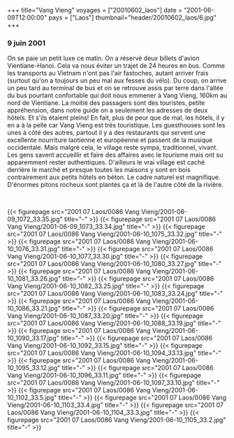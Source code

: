 +++
title="Vang Vieng"
voyages = ["20010602_laos"]
date = "2001-06-09T12:00:00"
pays = ["Laos"]
thumbnail="header/20010602_laos/6.jpg"
+++
### 9 juin 2001

On se paie un petit luxe ce matin. On a réservé deux billets d'avion Vientiane-Hanoi. 
Cela va nous éviter un trajet de 24 heures en bus. Comme les transports au Vietnam 
n'ont pas l'air fastoches, autant arriver frais (surtout qu'on a toujours un 
peu mal aux fesses du vélo). Du coup, on arrive un peu tard au terminal de bus 
et on se retrouve assis par terre dans l'allée du bus pourtant confortable qui 
doit nous emmener à Vang Vieng, 160km au nord de Vientiane. La moitié des passagers 
sont des touristes, petite appréhension, dans notre guide on a seulement les 
adresses de deux hôtels. Et s'ils étaient pleins! En fait, plus de peur que 
de mal, les hôtels, il y en a à la pelle car Vang Vieng est très touristique. 
Les guesthouses sont les unes à côté des autres, partout il y a des restaurants 
qui servent une excellente nourriture laotienne et européenne et passent de 
la musique occidentale. Mais malgré cela, le village reste sympa, traditionnel, 
vivant. Les gens savent accueillir et faire des affaires avec le tourisme mais 
ont su apparemment rester authentiques. D'ailleurs le vrai village est caché 
derrière le marché et presque toutes les maisons y sont en bois contrairement 
aux petits hôtels en béton. Le cadre naturel est magnifique. D'énormes pitons 
rocheux sont plantés ça et là de l'autre côté de la rivière.

&nbsp;


<div id="TOTO">{{< figurepage src="2001 07 Laos/0086 Vang Vieng/2001-06-09_1072_33.35.jpg" title="-"  >}}
{{< figurepage src="2001 07 Laos/0086 Vang Vieng/2001-06-09_1073_33.34.jpg" title="-"  >}}
{{< figurepage src="2001 07 Laos/0086 Vang Vieng/2001-06-10_1075_33.32.jpg" title="-"  >}}
{{< figurepage src="2001 07 Laos/0086 Vang Vieng/2001-06-10_1076_33.31.jpg" title="-"  >}}
{{< figurepage src="2001 07 Laos/0086 Vang Vieng/2001-06-10_1077_33.30.jpg" title="-"  >}}
{{< figurepage src="2001 07 Laos/0086 Vang Vieng/2001-06-10_1080_33.27.jpg" title="-"  >}}
{{< figurepage src="2001 07 Laos/0086 Vang Vieng/2001-06-10_1081_33.26.jpg" title="-"  >}}
{{< figurepage src="2001 07 Laos/0086 Vang Vieng/2001-06-10_1082_33.25.jpg" title="-"  >}}
{{< figurepage src="2001 07 Laos/0086 Vang Vieng/2001-06-10_1083_33.24.jpg" title="-"  >}}
{{< figurepage src="2001 07 Laos/0086 Vang Vieng/2001-06-10_1086_33.21.jpg" title="-"  >}}
{{< figurepage src="2001 07 Laos/0086 Vang Vieng/2001-06-10_1087_33.20.jpg" title="-"  >}}
{{< figurepage src="2001 07 Laos/0086 Vang Vieng/2001-06-10_1088_33.19.jpg" title="-"  >}}
{{< figurepage src="2001 07 Laos/0086 Vang Vieng/2001-06-10_1090_33.17.jpg" title="-"  >}}
{{< figurepage src="2001 07 Laos/0086 Vang Vieng/2001-06-10_1092_33.15.jpg" title="-"  >}}
{{< figurepage src="2001 07 Laos/0086 Vang Vieng/2001-06-10_1094_33.13.jpg" title="-"  >}}
{{< figurepage src="2001 07 Laos/0086 Vang Vieng/2001-06-10_1095_33.12.jpg" title="-"  >}}
{{< figurepage src="2001 07 Laos/0086 Vang Vieng/2001-06-10_1096_33.11.jpg" title="-"  >}}
{{< figurepage src="2001 07 Laos/0086 Vang Vieng/2001-06-10_1097_33.10.jpg" title="-"  >}}
{{< figurepage src="2001 07 Laos/0086 Vang Vieng/2001-06-10_1102_33.5.jpg" title="-"  >}}
{{< figurepage src="2001 07 Laos/0086 Vang Vieng/2001-06-10_1103_33.4.jpg" title="-"  >}}
{{< figurepage src="2001 07 Laos/0086 Vang Vieng/2001-06-10_1104_33.3.jpg" title="-"  >}}
{{< figurepage src="2001 07 Laos/0086 Vang Vieng/2001-06-10_1105_33.2.jpg" title="-"  >}}
</DIV>

